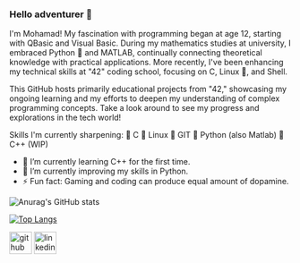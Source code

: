 ### Hello adventurer 👋
I'm Mohamad! My fascination with programming began at age 12, starting with QBasic and Visual Basic. During my mathematics studies at university, I embraced Python 🐍 and MATLAB, continually connecting theoretical knowledge with practical applications. More recently, I've been enhancing my technical skills at "42" coding school, focusing on C, Linux 🐧, and Shell.

This GitHub hosts primarily educational projects from "42," showcasing my ongoing learning and my efforts to deepen my understanding of complex programming concepts. Take a look around to see my progress and explorations in the tech world!


Skills I'm currently sharpening: 🔨  C
                                🐧  Linux
                                🌿  GIT
                                🐍  Python (also Matlab)
                                🤖  C++ (WIP)

- 🔭 I’m currently learning C++ for the first time.
- 🌱 I’m currently improving my skills in Python.
- ⚡ Fun fact: Gaming and coding can produce equal amount of dopamine.

![Anurag's GitHub stats](https://github-readme-stats.vercel.app/api?username=zolfagharipour&show_icons=true&show=prs_merged,prs_merged_percentage&rank_icon=percentile&theme=calm_pink)

[![Top Langs](https://github-readme-stats.vercel.app/api/top-langs/?username=zolfagharipour&layout=compact&theme=calm_pink)](https://github.com/zolfagharipour/github-readme-stats)



        

[<img src='https://cdn.jsdelivr.net/npm/simple-icons@3.0.1/icons/github.svg' alt='github' height='40'>](https://github.com/zolfagharipour) [<img src='https://cdn.jsdelivr.net/npm/simple-icons@3.0.1/icons/linkedin.svg' alt='linkedin' height='40'>](https://www.linkedin.com/in/mohamad-zolfaghari-2a279419b//)  

